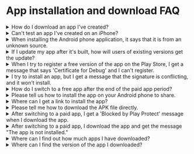 # App installation and download FAQ

<details>

<summary>How do I download an app I've created?</summary>

**Swing2App Official App** - You can use the app preview to see which apps you've created.

1\) Please download the official 'Swing2App' app from the App Store and Play Store.

\*If the app is already installed, please update to the latest version.

<img src="https://s.w.org/images/core/emoji/11/svg/25b6.svg" alt="▶" data-size="line"> [App store launch link**(URL)**](https://itunes.apple.com/us/app/%EC%8A%A4%EC%9C%99%ED%88%AC%EC%95%B1-swing2app/id1089434204?l=ko\&ls=1\&mt=8)

<img src="https://s.w.org/images/core/emoji/11/svg/25b6.svg" alt="▶" data-size="line"> [Play store launch link**(URL)**](https://play.google.com/store/apps/details?id=com.hustay.swing.n24b9904fe8b52497d87aaa75f795b5f96)

2\) After launching the app, select the \[App Preview] menu at the top of the → category and log in with your Swing2App website subscription account (ID, password).&#x20;

**\*Note: To log in, you must enter the account you signed up for in the Swing2App homepage** [<mark style="color:blue;">http://www.swing2app.com</mark>](https://www.swing2app.com/)<mark style="color:blue;"></mark>

**It's not an account signed up for in the official Swing2App app\~!**

3\) Once you're done signing in, the app preview page will open, where you can see a list of apps you've created.

\*iPhones can be confirmed by pressing the preview button. (WebView, apps created by push are not available on the iPhone)

\*On Android phones, you can preview the app and download the app.

For more information on how to install the app, please check the manual link below.

<img src="https://s.w.org/images/core/emoji/11/svg/25b6.svg" alt="▶" data-size="line"> [<mark style="color:blue;">See how to install the app</mark>](../manual/appoperation/appinstall.md)<mark style="color:blue;"></mark>

</details>

<details>

<summary>Can't test an app I've created on an iPhone?</summary>

The app can also be tested on iPhone.

Here are 2 ways to do it.

**1)When using the free version app - Use the Swing2App App app preview**

Download and install the official \[Swing to App] app from the App Store.

Launch the app, select the \[App Preview] menu at the top, log in with your Swing2App account - you can preview the app you created as a preview on your iPhone.

\*You can check all the apps you create for free.

\*Only Prototype - Apps created with Push or WebView are not available for preview (only apps created by regular prototypes - slides, tops, footers, etc.)



**2) When using the paid version of the app - register the test version with the user's Apple ID 'test-flight'**

You can test using test-flight provided by the App Store.

Please purchase a paid app pass, an App Store upload ticket, and apply for an App Store upload.

Email after completion of upload application: Please email the App Store test-flight request to the help@swing2app.com

Please collect and send us all the Apple accounts (email addresses) of users who want to use the iPhone app.

The audit takes 3 to 5 days, and once it's complete, you can install the app on your iPhone to test it.

The test-flight is only available for 90 days, and if you do extend, you will need to purchase an App Store upload ticket and reapply for the upload.

\* This applies to the paid version and requires you to purchase an App Store upload ticket and apply for an upload. (Swing Paid Use Pass must be paid.)

</details>

<details>

<summary>When installing the Android phone application, it says that it is from an unknown source.</summary>

Currently, Google defaults to warning about apps installed from sources other than the Google Play Store.

Therefore, if you received your app through an external channel other than the official Play Store, you may receive this message.

On your Android phone, you can install the downloaded application by checking **"Settings> Security > Unknown Sources".**

Of course, if your app has been uploaded to the Play Store, you won't be able to see these messages, so uploading to the Market will solve it simply.

In addition, you can select and proceed with the protection security message as 'Ignore and install'.&#x20;

**☞** [<mark style="color:blue;">**\[How to install APK file Android phone\]**</mark>](../manual/appoperation/appinstall.md)<mark style="color:blue;">****</mark>

</details>

<details>

<summary>If I update my app after it's built, how will users of existing versions get the update?</summary>

An update message window appears when the app runs, so users can get the update to the latest version.

Currently, when making updates in Swing2App App Production, administrators can choose 'Recommended', 'Required', and 'Do not show updates' themselves.

Depending on the option chosen, the contents of the message window will vary, and if 'Required' is selected, the user must update before they can use the app normally.

If your app is registered on the App Store or Play Store after switching to the paid version, you will need to update the newly updated version of the app again on that Store.

Only when it is updated will users be able to use the changed content.

</details>

<details>

<summary>When I try to register a free version of the app on the Play Store, I get a message that says 'Certificate for Debug' and I can't register.</summary>

The debug message is the one you get when you try to market a free version of the app.

The free version of the app is not available on the Store.

\*Swing2App - The free version of the app is for personal use only (not available on the Store)

A paid version of the app is available for release in the Store. (PlayStore, App Store, OneStore, etc. are available)

Therefore, if you want to register for the Play Store, please make a paid payment and then receive the aab file to register.

</details>

<details>

<summary>I try to install an app, but I get a message that the signature is conflicting, and it won't install.</summary>

If you install the paid version after installing the free version, you will receive the following message:

Uninstall and install the existing free app and it will install without problems.

\*The free version app and the paid version app are not compatible, so please uninstall and reinstall it.

</details>

<details>

<summary>How do I switch to a free app after the end of the paid app period?</summary>

If you no longer use it as a paid app and want to use it as a free app, please proceed using the method below.

1\) Check for paid apps that have expired

2\)Delete apps installed on Android phone (delete paid apps that have been downloaded previously)

3\)Select the \[Update App] button on the app creation page (when you create a new app, it will switch to the free version)

4\)Swing2App Official App – From App Preview – App Download Progress

5\)Launch the free version of the app again and it will run normally.

6\) In addition, apps that have been uploaded to the Play Store etc. can be downloaded directly by users.

(The App Store will be dropped off upon request)&#x20;

<mark style="color:blue;"></mark>[<mark style="color:blue;">\[Go to the manual on how to switch to a free app after the end of the paid app period\]</mark>](../manual/appoperation/freeversionapp-change.md)<mark style="color:blue;"></mark>

</details>

<details>

<summary>Please tell us how to install the app on your Android phone to share.</summary>

App Sharing is a feature that lets you share apps you create for free with each other on your Android phone so that you can pass on your apps to other users.

If you apply the settings or the app sharing menu when creating the app, you can use the function to send a link to share the app with another app.

You can use it by taking the link and installing the app.

**\* App sharing is only possible on Android phones, the free version of the app cannot be shared on iPhone\~!**

**iPhones can only download apps released on the App Store.**

<mark style="color:blue;">****</mark>[<mark style="color:blue;">**\[Go to see how to install the app to share\]**</mark>](../manual/appoperation/share-app.md)<mark style="color:blue;">****</mark>

</details>

<details>

<summary>Where can I get a link to install the app?</summary>

Swing2App homepage - When you receive an APK file from your app's creation history, you can copy the link address from the download to install the app.

On Android phones, you can download the app directly from the app installation link.

\*The app cannot be installed on iPhone, it is only available on Android phones.

**\*Important\* Progress on PC, Web Browser: Please use Chrome!!**

You can copy and install the link address you received by copying it to various paths.&#x20;

<mark style="color:blue;"></mark>[<mark style="color:blue;">\[Go to the app installation link address to see the app download manual\]</mark>](../manual/appoperation/applink-install.md)<mark style="color:blue;"></mark>

</details>

<details>

<summary>Please tell me how to download the APK file directly.</summary>

Swing2App Official App - In addition to using the app preview function, you can download it directly as an APK file on your Android phone.

**How to download and install the app as an APK file is only available on your Android phone. \*iPhone not available**

**1)Swing to App homepage - Use to receive APK files from app production history**

![](../.gitbook/assets/글로벌설치1.png)

After the app is finished creating, access the Swing-to-App homepage on your mobile, and select the \[Get APK File] button on the app creation history page.

If you choose Get APK file, the file download will start and you can install the app directly on your mobile.



**2)Download the app from email**

****![](../.gitbook/assets/Picture40.png)****

When the app is published, the completed APK file is sent to the user's email.

**Blue banner** – You can select \[Download App] to install the app.

There are many ways to download the app.

For more detailed instructions, please refer to the manual below.&#x20;

[\[Go to the manual on how to install the app on your phone\]](../manual/appoperation/appinstall.md)

</details>

<details>

<summary>After switching to a paid app, I get a 'Blocked by Play Protect' message when I download the app.</summary>

When you try to install a paid app that has been switched to it, you may get a 'Blocked by Play Protect' message, as shown in the image above.

Before you launch (register) on the Play Store, if you download from an external channel other than the official Play Store, Google Protect will display the message.

In this case, you can select \[Ignore and install] and you can install normally.

When you release an app to the Play Store, you won't see that message.

</details>

<details>

<summary>After switching to a paid app, I download the app and get the message "The app is not installed."</summary>

The message is also a case in which Google blocked the installation of the app on its own.

If you don't launch the Play Store, Google will recognize it as an unknown path and arbitrarily block the installation, which will result in a case where you can't install it properly.

**Paid apps made with Swing2App that are not available on the Play Store have been identified as unauthenticated paths on Android phones and have been blocked from installation.**

Disable Protect security settings in the PlayStore app for easy trouble.

**\* In the Play Store app → 'Play Protect', we recommend →that you deselect "Scan your device for security threats" and "Supplement the ability to detect harmful apps".**

</details>

<details>

<summary>Where can I find out how much apps I have downloaded?</summary>

The free version of the app allows you to check the storage capacity by checking the application information.

Long press the app icon installed on your Android phone and a banner window will pop up, and you can check it in the application information window when you select the icon with the shape of an exclamation point.

The free version of the app is only available for download on Android phones, so the iPhone is not applicable.

Apps released on the Play Store and the App Store as paid versions of the app are listed in the launch notes for the app size.

Please check the storage capacity listed on the App Store for your iPhone.

</details>

<details>

<summary>Where can I find the version of the app I downloaded?</summary>

If you have applied the 'Settings' menu to your app from a regular prototype app or a push app, you can check the version in Settings.

Apps that do not apply the setting menu, webview apps, can be checked through the application information, which is a function inside the phone.

\*Long press the app icon installed on your Android phone to check the app information.

The iPhone can only download the app through the App Store, so please check the version downloaded from the App Store.

</details>
